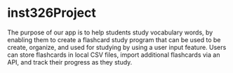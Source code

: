 # inst326Project

The purpose of our app is to help students study vocabulary words, by enabling them to create a flashcard study program that can be used to be create, organize, and used for studying by using a user input feature. Users can store flashcards in local CSV files, import additional flashcards via an API, and track their progress as they study.
